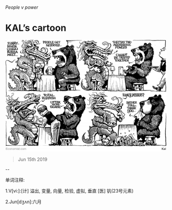 ###### People v power

# KAL’s cartoon 

![image](images/20190615_WWD000_0.jpg) 

> Jun 15th 2019 

-- 

 单词注释:

1.V[vi:]:[计] 溢出, 变量, 向量, 检验, 虚拟, 垂直 [医] 钒(23号元素) 

2.Jun[dʒʌn]:六月 

